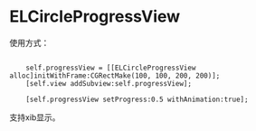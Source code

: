 # ELCircleProgressView

使用方式：

```
    
    self.progressView = [[ELCircleProgressView alloc]initWithFrame:CGRectMake(100, 100, 200, 200)];
    [self.view addSubview:self.progressView];
    
    [self.progressView setProgress:0.5 withAnimation:true];
```

支持xib显示。


